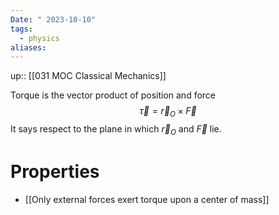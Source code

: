 ```yaml
---
Date: " 2023-10-10"
tags:
  - physics
aliases:
---
```

up:: [[031 MOC Classical Mechanics]]

Torque is the vector product of position and force
$$
\vec{\tau} = \vec{r}_O \times \vec{F}
$$
It says respect to the plane in which $\vec{r}_O$ and $\vec{F}$ lie. 

# Properties
- [[Only external forces exert torque upon a center of mass]]
